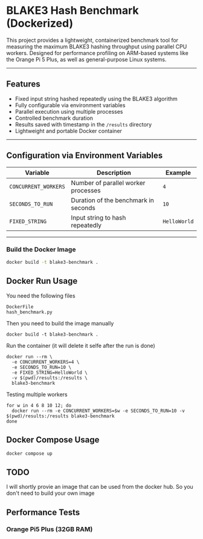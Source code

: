 # BLAKE3 Hash Benchmark (Dockerized)

This project provides a lightweight, containerized benchmark tool for measuring the maximum BLAKE3 hashing throughput using parallel CPU workers. Designed for performance profiling on ARM-based systems like the Orange Pi 5 Plus, as well as general-purpose Linux systems.

---

## Features

- Fixed input string hashed repeatedly using the BLAKE3 algorithm
- Fully configurable via environment variables
- Parallel execution using multiple processes
- Controlled benchmark duration
- Results saved with timestamp in the `/results` directory
- Lightweight and portable Docker container

---

## Configuration via Environment Variables

| Variable             | Description                                | Example         |
|----------------------|--------------------------------------------|-----------------|
| `CONCURRENT_WORKERS` | Number of parallel worker processes         | `4`             |
| `SECONDS_TO_RUN`     | Duration of the benchmark in seconds        | `10`            |
| `FIXED_STRING`       | Input string to hash repeatedly             | `HelloWorld`    |

---

### Build the Docker Image

```bash
docker build -t blake3-benchmark .
```

## Docker Run Usage
You need the following files
```
DockerFile
hash_benchmark.py
```
Then you need to build the image manually
```
docker build -t blake3-benchmark .
```

Run the container (it will delete it selfe after the run is done)

```
docker run --rm \
  -e CONCURRENT_WORKERS=4 \
  -e SECONDS_TO_RUN=10 \
  -e FIXED_STRING=HelloWorld \
  -v $(pwd)/results:/results \
  blake3-benchmark
```

Testing multiple workers
```
for w in 4 6 8 10 12; do
  docker run --rm -e CONCURRENT_WORKERS=$w -e SECONDS_TO_RUN=10 -v $(pwd)/results:/results blake3-benchmark
done
```

## Docker Compose Usage
```
docker compose up 
```

## TODO
I will shortly provie an image that can be used from the docker hub. So you don't need to build your own image

## Performance Tests
### Orange Pi5 Plus (32GB RAM)





